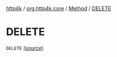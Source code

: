[http4k](../../index.md) / [org.http4k.core](../index.md) / [Method](index.md) / [DELETE](./-d-e-l-e-t-e.md)

# DELETE

`DELETE` [(source)](https://github.com/http4k/http4k/blob/master/http4k-core/src/main/kotlin/org/http4k/core/http.kt#L157)